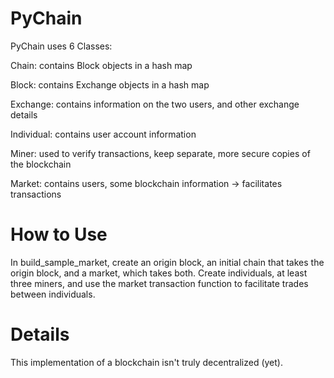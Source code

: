 # PyChain

PyChain uses 6 Classes:

Chain: contains Block objects in a hash map

Block: contains Exchange objects in a hash map

Exchange: contains information on the two users, and other exchange details

Individual: contains user account information

Miner: used to verify transactions, keep separate, more secure copies of the blockchain

Market: contains users, some blockchain information -> facilitates transactions

# How to Use

In build_sample_market, create an origin block, an initial chain that takes the origin block, and a market, which takes both. 
Create individuals, at least three miners, and use the market transaction function to facilitate trades between individuals.

# Details

This implementation of a blockchain isn't truly decentralized (yet).
